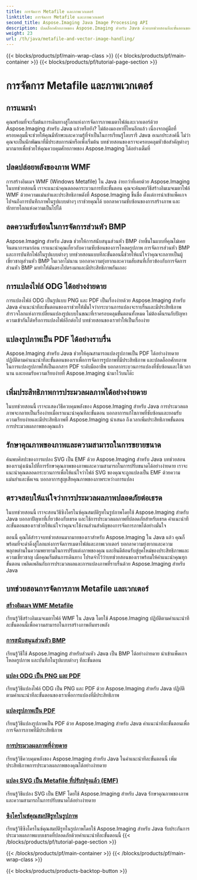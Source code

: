 ```yaml
---
title: การจัดการ Metafile และภาพเวกเตอร์
linktitle: การจัดการ Metafile และภาพเวกเตอร์
second_title: Aspose.Imaging Java Image Processing API
description: ปลดล็อกศักยภาพของ Aspose.Imaging สำหรับ Java ด้วยบทช่วยสอนทีละขั้นตอนของเรา สร้างอิมเมจเมตาไฟล์ WMF จัดการส่วนหัว BMP และอื่นๆ ได้อย่างง่ายดาย
weight: 23
url: /th/java/metafile-and-vector-image-handling/
---
```


{{< blocks/products/pf/main-wrap-class >}}
{{< blocks/products/pf/main-container >}}
{{< blocks/products/pf/tutorial-page-section >}}

# การจัดการ Metafile และภาพเวกเตอร์

## การแนะนำ

คุณพร้อมที่จะเริ่มต้นการเดินทางสู่โลกแห่งการจัดการภาพเมตาไฟล์และเวกเตอร์ด้วย Aspose.Imaging สำหรับ Java แล้วหรือยัง? ไม่ต้องมองหาที่ไหนอีกแล้ว เนื่องจากคู่มือที่ครอบคลุมนี้จะช่วยให้คุณมีทักษะและความรู้ที่จำเป็นในการเรียนรู้ไลบรารี Java อเนกประสงค์นี้ ไม่ว่าคุณจะเป็นนักพัฒนาที่มีประสบการณ์หรือเพิ่งเริ่มต้น บทช่วยสอนของเราจะครอบคลุมหัวข้อสำคัญต่างๆ มากมายเพื่อช่วยให้คุณควบคุมศักยภาพของ Aspose.Imaging ได้อย่างเต็มที่

## ปลดปล่อยพลังของภาพ WMF

การสร้างอิมเมจ WMF (Windows Metafile) ใน Java ง่ายกว่าที่เคยด้วย Aspose.Imaging ในบทช่วยสอนนี้ เราจะแนะนำคุณตลอดกระบวนการทีละขั้นตอน คุณจะค้นพบวิธีสร้างอิมเมจเมตาไฟล์ WMF ด้วยความแม่นยำและประสิทธิภาพดังที่ Aspose.Imaging ขึ้นชื่อ ตั้งแต่การนำเข้าแพ็คเกจไปจนถึงการบันทึกภาพในรูปแบบต่างๆ เราช่วยคุณได้ บอกลาความซับซ้อนของการสร้างภาพ และทักทายโลกแห่งความเป็นไปได้

## ลดความซับซ้อนในการจัดการส่วนหัว BMP

Aspose.Imaging สำหรับ Java ช่วยให้การสนับสนุนส่วนหัว BMP ง่ายขึ้นในแบบที่คุณไม่เคยจินตนาการมาก่อน เราแนะนำคุณเกี่ยวกับความซับซ้อนของการโหลดรูปภาพ การจัดการส่วนหัว BMP และการบันทึกไฟล์ในรูปแบบต่างๆ บทช่วยสอนแบบทีละขั้นตอนนี้ช่วยให้แน่ใจว่าคุณจะกลายเป็นผู้เชี่ยวชาญส่วนหัว BMP ในเวลาไม่นาน บอกลาความยุ่งยากและความสับสนที่เกี่ยวข้องกับการจัดการส่วนหัว BMP มาทำให้มันตรงไปตรงมาและมีประสิทธิภาพกันเถอะ

## การแปลงไฟล์ ODG ได้อย่างง่ายดาย

การแปลงไฟล์ ODG เป็นรูปแบบ PNG และ PDF เป็นเรื่องง่ายด้วย Aspose.Imaging สำหรับ Java คำแนะนำทีละขั้นตอนของเราช่วยให้มั่นใจว่ากระบวนการแปลงจะราบรื่นและมีประสิทธิภาพ สำรวจโลกแห่งการเปลี่ยนแปลงรูปแบบในขณะที่เราครอบคลุมขั้นตอนทั้งหมด ไม่ต้องดิ้นรนกับปัญหาความเข้ากันได้หรือการแปลงไฟล์อีกต่อไป บทช่วยสอนของเราทำให้เป็นเรื่องง่าย

## แปลงรูปภาพเป็น PDF ได้อย่างราบรื่น

Aspose.Imaging สำหรับ Java ช่วยให้คุณสามารถแปลงรูปภาพเป็น PDF ได้อย่างง่ายดาย ปฏิบัติตามคำแนะนำทีละขั้นตอนของเราเพื่อการจัดการรูปภาพที่มีประสิทธิภาพ และปลดล็อกศักยภาพในการแปลงรูปภาพให้เป็นเอกสาร PDF ระดับมืออาชีพ บอกลากระบวนการแปลงที่ซับซ้อนและใช้เวลานาน และยอมรับความเรียบง่ายที่ Aspose.Imaging นำมาไว้บนโต๊ะ

## เพิ่มประสิทธิภาพการประมวลผลภาพได้อย่างง่ายดาย

ในบทช่วยสอนนี้ เราจะแสดงวิธีควบคุมพลังของ Aspose.Imaging สำหรับ Java การประมวลผลภาพจะกลายเป็นเรื่องง่ายเมื่อเราแนะนำคุณทีละขั้นตอน บอกลาการแก้ไขภาพที่ซับซ้อนและยอมรับความเรียบง่ายและมีประสิทธิภาพที่ Aspose.Imaging นำเสนอ ถึงเวลาเพิ่มประสิทธิภาพขั้นตอนการประมวลผลภาพของคุณแล้ว

## รักษาคุณภาพของภาพและความสามารถในการขยายขนาด

ค้นพบศิลปะของการแปลง SVG เป็น EMF ด้วย Aspose.Imaging สำหรับ Java บทช่วยสอนของเรามุ่งเน้นไปที่การรักษาคุณภาพของภาพและความสามารถในการปรับขนาดได้อย่างง่ายดาย เราจะแนะนำคุณตลอดกระบวนการเพื่อให้แน่ใจว่าไฟล์ SVG ของคุณจะถูกแปลงเป็น EMF ด้วยความแม่นยำและชัดเจน บอกลาการสูญเสียคุณภาพของภาพระหว่างการแปลง

## ตรวจสอบให้แน่ใจว่าการประมวลผลภาพปลอดภัยต่อเธรด

ในบทช่วยสอนนี้ เราจะสอนวิธีซิงโครไนซ์คุณสมบัติรูทในรูปภาพโดยใช้ Aspose.Imaging สำหรับ Java บอกลาปัญหาที่เกี่ยวข้องกับเธรด และใช้การประมวลผลภาพที่ปลอดภัยสำหรับเธรด คำแนะนำทีละขั้นตอนของเราช่วยให้แน่ใจว่าคุณจะใช้งานส่วนสำคัญของการจัดการภาพได้อย่างมั่นใจ

ตอนนี้ คุณได้สำรวจบทช่วยสอนมากมายของเราสำหรับ Aspose.Imaging ใน Java แล้ว คุณก็พร้อมที่จะดำดิ่งสู่โลกแห่งการจัดการเมตาไฟล์และภาพเวกเตอร์ บอกลาความยุ่งยากและความพลุกพล่านในความพยายามในการปรับแต่งภาพของคุณ และยินดีต้อนรับสู่ยุคใหม่ของประสิทธิภาพและความเชี่ยวชาญ เมื่อคุณเริ่มต้นการเดินทาง โปรดจำไว้ว่าบทช่วยสอนของเราพร้อมให้คำแนะนำคุณทุกขั้นตอน เพลิดเพลินกับการประมวลผลและการแปลงภาพที่ราบรื่นด้วย Aspose.Imaging สำหรับ Java
## บทช่วยสอนการจัดการภาพ Metafile และเวกเตอร์
### [สร้างอิมเมจ WMF Metafile](./generate-wmf-metafile-images/)
เรียนรู้วิธีสร้างอิมเมจเมตาไฟล์ WMF ใน Java โดยใช้ Aspose.Imaging ปฏิบัติตามคำแนะนำทีละขั้นตอนนี้เพื่อความสามารถในการสร้างภาพอันทรงพลัง
### [การสนับสนุนส่วนหัว BMP](./bmp-header-support/)
เรียนรู้วิธีใช้ Aspose.Imaging สำหรับส่วนหัว Java เป็น BMP ได้อย่างง่ายดาย นำเข้าแพ็คเกจ โหลดรูปภาพ และบันทึกในรูปแบบต่างๆ ทีละขั้นตอน
### [แปลง ODG เป็น PNG และ PDF](./odg-file-format-support/)
เรียนรู้วิธีแปลงไฟล์ ODG เป็น PNG และ PDF ด้วย Aspose.Imaging สำหรับ Java ปฏิบัติตามคำแนะนำทีละขั้นตอนของเราเพื่อการแปลงที่มีประสิทธิภาพ
### [แปลงรูปภาพเป็น PDF](./pdf-dpi-settings-configuration/)
เรียนรู้วิธีแปลงรูปภาพเป็น PDF ด้วย Aspose.Imaging สำหรับ Java คำแนะนำทีละขั้นตอนเพื่อการจัดการภาพที่มีประสิทธิภาพ
### [การประมวลผลภาพที่ง่ายดาย](./otg-file-format-support/)
เรียนรู้วิธีควบคุมพลังของ Aspose.Imaging สำหรับ Java ในคำแนะนำทีละขั้นตอนนี้ เพิ่มประสิทธิภาพการประมวลผลภาพของคุณได้อย่างง่ายดาย
### [แปลง SVG เป็น Metafile ที่ปรับปรุงแล้ว (EMF)](./convert-svg-to-enhanced-metafile/)
เรียนรู้วิธีแปลง SVG เป็น EMF โดยใช้ Aspose.Imaging สำหรับ Java รักษาคุณภาพของภาพและความสามารถในการปรับขนาดได้อย่างง่ายดาย
### [ซิงโครไนซ์คุณสมบัติรูทในรูปภาพ](./synchronize-root-property-in-images/)
เรียนรู้วิธีซิงโครไนซ์คุณสมบัติรูทในรูปภาพโดยใช้ Aspose.Imaging สำหรับ Java รับประกันการประมวลผลภาพแบบเธรดที่ปลอดภัยด้วยคำแนะนำทีละขั้นตอนนี้
{{< /blocks/products/pf/tutorial-page-section >}}

{{< /blocks/products/pf/main-container >}}
{{< /blocks/products/pf/main-wrap-class >}}

{{< blocks/products/products-backtop-button >}}
